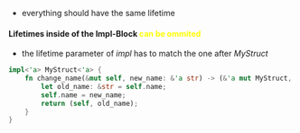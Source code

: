 - everything should have the same lifetime

#### Lifetimes inside of the Impl-Block <span style="color:#ffff00">can be ommited</span>
- the lifetime parameter of *impl* has to match the one after *MyStruct*

```Rust
impl<'a> MyStruct<'a> {
	fn change_name(&mut self, new_name: &'a str) -> (&'a mut MyStruct, &str) {
		let old_name: &str = self.name;
		self.name = new_name;
		return (self, old_name);		
	}
}
```